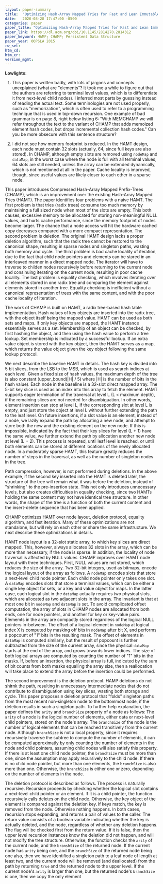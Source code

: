 ```yaml
---
layout: paper-summary
title:  "Optimizing Hash-Array Mapped Tries for Fast and Lean Immutable JVM Collections"
date:   2020-08-28 17:47:00 -0500
categories: paper
paper_title: "Optimizing Hash-Array Mapped Tries for Fast and Lean Immutable JVM Collections"
paper_link: https://dl.acm.org/doi/10.1145/2814270.2814312
paper_keyword: HAMP; CHAMP; Persistent Data Structure
paper_year: OOPSLA 2015
rw_set:
htm_cd:
htm_cr:
version_mgmt:
---
```


**Lowlights:**

1. This paper is written badly, with lots of jargons and concepts unexplained (what are "elements"? It took me a while to 
   figure out that the authors are referring to terminal level values, which is to differentiate it from next-level child
   nodes). I inferred most parts by guessing instead 
   of reading the actual text. Some terminologies are not used properly, such as "memorization", which is often used to
   refer to a programming technique that is used in top-down recursion.
   One example of bad grammar is on page 8, right below listing 6:
   "With MEMCHAMP we will refer throughout the text to the
    variant of CHAMP that adds memoized element hash codes,
    but drops incremental collection hash codes."
    Can you be more obsecure with this sentence structure?

2. I did not see how memory footprint is reduced. In the HAMT design, each node must contain 32 slots (actually, 64, since 
   full keys are also stored). In CHAMP, although empty slots are removed using `nodeMap` and `dataMap`, in the worst
   case where the node is full with all terminal values, 64 slots are still needed, unless the array can be extended
   dynamically, which is not mentioned at all in the paper.
   Cache locality is improved, though, since useful values are likely closer to each other in a sparse node.

This paper introduces Compressed Hash-Array Mapped Prefix-Trees (CHAMP), which is an improvement over the existing Hash-Array 
Mapped Tries (HAMT). The paper identifies four problems with a naive HAMT. The first problem is that tries (radix trees)
consume too much memory by maintaining a full sized node when most of the slots are empty. This both causes, excessive 
memory to be allocated for storing non-meaningful NULL values, and hurts cache performance, since the memory footprint 
of nodes become larger. The chance that a node access will hit the hardware cached copy decreases compared with a 
more compact representation.
The second problem is deletion. The original HAMT design lacks a proper deletion algorithm, such that the radix tree cannot
be restored to the canonical shape, resulting in sparse nodes and singleton paths, wasting both memory and cycle.
The third problem is bad cache locality of iteration, due to the fact that child node pointers and elements can be 
stored in an interleaved manner in a direct mapped node. The iterator will have to traverse to childen nodes recursively 
before returning to the current node and consinuing iterating on the current node, resulting in poor cache locality.
The last problem is equality checking, which involves iterating over all elements stored in one radix tree and comparing 
the element against elements stored in another tree.
Equality checking is inefficient without a canonical representation of trees with the same content, and with the poor 
cache locality of iteration.

The work of CHAMP is built on HAMT, a radix tree-based hash table implementation. Hash values of key objects are inserted 
into the radix tree, with the object itself being the mapped value. HAMT can be used as both sets and maps. If only
key objects are mapped, the HAMT instance essentially serves as a set. Membership of an object can be checked, by
first hashing the object, and then using the hash value to perform a tree lookup. Set membership is indicated by a successful
lookup. If an extra value object is stored with the key object, then the HAMT serves as a map, which returns the value
object given the key object following the same lookup protocol.

We next describe the baseline HAMT in details. The hash key is divided into 5 bit slices, from the LSB to the MSB, which 
is used as search indices at each level. Given a fixed size of hash values, the maximum depth of the tree is also constant
(upper\_bound(|H| / 5) where |H| is the number of bits in the hash value).
Each node in the baseline is a 32-slot direct mapped array. The 5-bit key slice is used as an index into this array to
fetch the element.
HAMT supports eager termination of the traversal at level L (L < maximum depth), if the remaining slices are not needed 
for disambiguation. In other words, element insertion can stop at level L, if the corresponding slot at level L
is empty, and just store the object at level L without further extending the path to the leaf level.
On future insertions, if a slot value is an element, instead of a node, we lazily expand the path by allocating a new
node, and attempt to store both the new and the existing element on the new node. If this is impossible, indicated by
the fact that their key slices for level (L + 1) have the same value, we further
extend the path by allocation another new node at level (L + 2). This process is repeated, until leaf level is reached, 
or until both elements can be stored at different locations of the newly allocated node.
In a moderately sparse HAMT, this feature greatly reduces the number of steps in the traversal, as well as the number 
of singleton nodes in the tree.

Path compression, however, is not performed during deletions. In the above example, if the second key inserted into the 
HAMT is deleted later, the structure of the tree will remain what it was before the deletion, instead of "shrinking"
to the pre-insertion state. This not only introduces unnecessary levels, but also creates difficulties in equality
checking, since two HAMTs holding the same content may not have identical tree structure. In other words, the shape of the
tree is a function of both the current content and the insert-delete sequence that has been applied.

CHAMP optimizes HAMT over node layout, deletion protocol, equality algorithm, and fast iteration. Many of these optimizations
are not standalone, but will rely on each other or share the same infrastructure. We next describe these optimizations
in details.

HAMT node layout is a 32-slot static array, to which key slices are direct mapped. This, however, always allocates 32 
slots in the array, which can be more than necessary, if the node is sparse. In addition, the locality of node traversal 
is affected by NULL values. CHAMP improves over HAMT node layout with three techniques. First, NULL values are not 
stored, which reduces the size of the array. Two 32-bit integers, used as bitmaps, encode the logical layout of the array 
as follows. A `nodeMap` encodes slots that store a next-level child node pointer. Each child node pointer only takes
one slot. A `dataMap` encodes slots that store a terminal values, which can be either a single key object for sets, or 
a key and value object for maps. In the latter case, each logical slot in the `dataMap` actually requires two physical 
slots, which are allocated as two adjacent slots in the array.
The invariant is that at most one bit in `nodeMap` and `dataMap` is set.
To avoid complicated offset computation, the array of slots in CHAMP nodes are allocated from both ends, one for 
node pointers, and another for key or key-value pairs. Elememts in the array are compactly stored regardless of the 
logical NULL pointers in-between.
The offset of a logical element in `nodeMap` at logical index X is computed by masking off bits in `nodeMap` after 
bit X, and performs a popcount of "1" bits in the resulting mask. 
The offset of elements in `dataMap` is computed similarly, but the result of popcount is further subtracted from the 
size of the current array, since the physical `dataMap` starts at the end of the array, and grows towards lower 
indices.
The size of both logical arrays are computed by counting the number of "1" bits in the masks. 
If, before an insertion, the physical array is full, indicated by the sum of bit counts from both masks equalling the 
array size, then a reallocation will take place to extend the array before the insertion could be performed.

The second improvement is the deletion protocol. HAMP deletions do not shirnk the path, resulting in unnecessary intermediate
nodes that do not contribute to disambiguation using key slices, wasting both storage and cycle.
This paper proposes n deletion protocol that "folds" singleton paths from the most recent non-singleton node to the 
bottommost node, if the deletion results in such a singleton path. To further help explanation, the paper defines the 
`arity` and `branchSize` property of a node as follows: The `arity` of a node is the logical number of elements, either 
data or next-level child pointers, stored on the node's array. The `branchSize` of the node is the number of logical 
elements that can be reached transitively from the current node. Although `branchSize` is not a local property, since it
requires recursively traverse the subtree to compute the number of elements, it can be computed approximatly by only
counting the number of elements in the node and child pointers, assuming child nodes will also satisfy this property. 
If there is at least one child node pointer, the `branchSize` must be more than one, since the assumption may apply
recursively to the child node. If there is no child node pointer, but more than one elements, the `branchSize` is also more 
than one. Otherwise, the `branchSize` is either one or zero, depending on the number of elements in the node. 

The deletion protocol is described as follows. The process is naturally recursive. Recursion proceeds by checking whether
the logical slot contains a next-level child pointer or an element. If it is a child pointer, the function recursively
calls deletes on the child node. Otherwise, the key object of the element is compared against the deletion key. If keys
match, the key is removed from the node. Otherwise nothing happens. In both cases, recursion stops expanding, and returns
a pair of values to the caller. 
The return value consists of a boolean variable indicating whether the key is actually deleted, and the node, regardless 
of whether any deletion happens. The flag will be checked first from the return value. If it is false, then the upper level
recursion instances know the deletion did not happen, and will not modify the tree structure.
Otherwise, the function checks the `arity` of the current node, and the `branshSize` of the returned node.
If the current node has `arity` being one, and the `branchSize` of the returned node being one also, then we have identified
a singleton path to a leaf node of length at least two, and the current node will be removed (and deallocated) from the 
path by returning `true` and the returned node to the upper level. 
If the current node's `arity` is larger than one, but the returned node's `branchSize` is one, then we copy the only element

